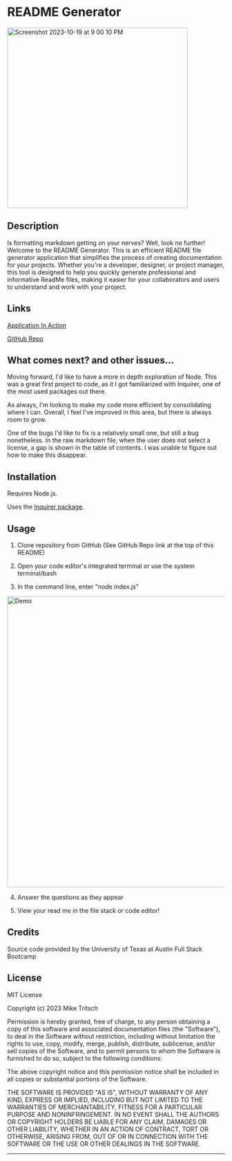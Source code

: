 # README Generator

<img width="418" alt="Screenshot 2023-10-19 at 9 00 10 PM" src="https://github.com/MikeTritsch/readme-generator/assets/122573481/62d40155-2324-41a7-a0bf-66648457a6f0">

## Description

Is formatting markdown getting on your nerves? Well, look no further! Welcome to the README Generator. This is an efficient README file generator application that simplifies the process of creating documentation for your projects. Whether you're a developer, designer, or project manager, this tool is designed to help you quickly generate professional and informative ReadMe files, making it easier for your collaborators and users to understand and work with your project.

## Links

[Application In Action](https://drive.google.com/file/d/1sZ6C8VkG5YKn00aznHa4pCiHMhpWk-Gc/view?usp=sharing)

[GitHub Repo](https://github.com/MikeTritsch/readme-generator)

## What comes next? and other issues...

Moving forward, I'd like to have a more in depth exploration of Node. This was a great first project to code, as it I got familiarized with Inquirer, one of the most used packages out there.

As always, I'm looking to make my code more efficient by consolidating where I can. Overall, I feel I've improved in this area, but there is always room to grow.

One of the bugs I'd like to fix is a relatively small one, but still a bug nonetheless. In the raw markdown file, when the user does not select a license, a gap is shown in the table of contents. I was unable to figure out how to make this disappear.

## Installation

Requires Node.js.

Uses the [Inquirer package](https://www.npmjs.com/package/inquirer/v/8.2.4).

## Usage

1. Clone repository from GitHub (See GitHub Repo link at the top of this README)

2. Open your code editor's integrated terminal or use the system terminal/bash

3. In the command line, enter "node index.js"

<img width="674" alt="Demo" src="https://github.com/MikeTritsch/readme-generator/assets/122573481/4edb5c3d-455f-4d9e-ae80-17a62f9d49f1">

4. Answer the questions as they appear

5. View your read me in the file stack or code editor!

## Credits

Source code provided by the University of Texas at Austin Full Stack Bootcamp

## License

MIT License

Copyright (c) 2023 Mike Tritsch

Permission is hereby granted, free of charge, to any person obtaining a copy
of this software and associated documentation files (the "Software"), to deal
in the Software without restriction, including without limitation the rights
to use, copy, modify, merge, publish, distribute, sublicense, and/or sell
copies of the Software, and to permit persons to whom the Software is
furnished to do so, subject to the following conditions:

The above copyright notice and this permission notice shall be included in all
copies or substantial portions of the Software.

THE SOFTWARE IS PROVIDED "AS IS", WITHOUT WARRANTY OF ANY KIND, EXPRESS OR
IMPLIED, INCLUDING BUT NOT LIMITED TO THE WARRANTIES OF MERCHANTABILITY,
FITNESS FOR A PARTICULAR PURPOSE AND NONINFRINGEMENT. IN NO EVENT SHALL THE
AUTHORS OR COPYRIGHT HOLDERS BE LIABLE FOR ANY CLAIM, DAMAGES OR OTHER
LIABILITY, WHETHER IN AN ACTION OF CONTRACT, TORT OR OTHERWISE, ARISING FROM,
OUT OF OR IN CONNECTION WITH THE SOFTWARE OR THE USE OR OTHER DEALINGS IN THE
SOFTWARE.

---